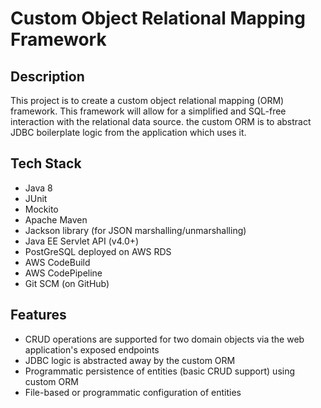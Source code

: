 # Custom Object Relational Mapping Framework

## Description

This project is to create a custom object relational mapping (ORM) framework. This framework will allow for a simplified and SQL-free interaction with the relational data source. the custom ORM is to abstract JDBC boilerplate logic from the application which uses it.

## Tech Stack

* Java 8
* JUnit
* Mockito
* Apache Maven
* Jackson library (for JSON marshalling/unmarshalling)
* Java EE Servlet API (v4.0+)
* PostGreSQL deployed on AWS RDS
* AWS CodeBuild
* AWS CodePipeline
* Git SCM (on GitHub)

## Features

* CRUD operations are supported for two domain objects via the web application's exposed endpoints
* JDBC logic is abstracted away by the custom ORM
* Programmatic persistence of entities (basic CRUD support) using custom ORM
* File-based or programmatic configuration of entities
